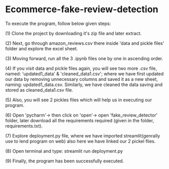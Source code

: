 # Ecommerce-fake-review-detection

To execute the program, follow below given steps:

(1) Clone the project by downloading it's zip file and later extract.

(2) Next, go through amazon_reviews.csv there inside 'data and pickle files' folder and explore the excel sheet.

(3) Moving forward, run all the 3 .ipynb files one by one in ascending order.

(4) If you visit data and pickle files again, you will see two more .csv file, named: 'updated1_data' & 'cleaned_data1.csv'; where we have first updated our data by removing unnecessary columns and saved it as a new sheet, naming: updated1_data.csv. Similarly, we have cleaned the data saving and stored as cleaned_data1.csv file.

(5) Also, you will see 2  pickles files which will help us in executing our program.

(6) Open 'pycharm'-> then click on 'open'-> open 'fake_review_detector' folder, later download all the requirements required (given in the folder, requirements.txt).

(7) Explore deployment.py file, where we have imported streamlit(genrally use to lend program on web) also here we have linked our 2 pickel flies.

(8) Open terminal and type: streamlit run deployment.py   

(9) Finally, the program has been successfully executed.
